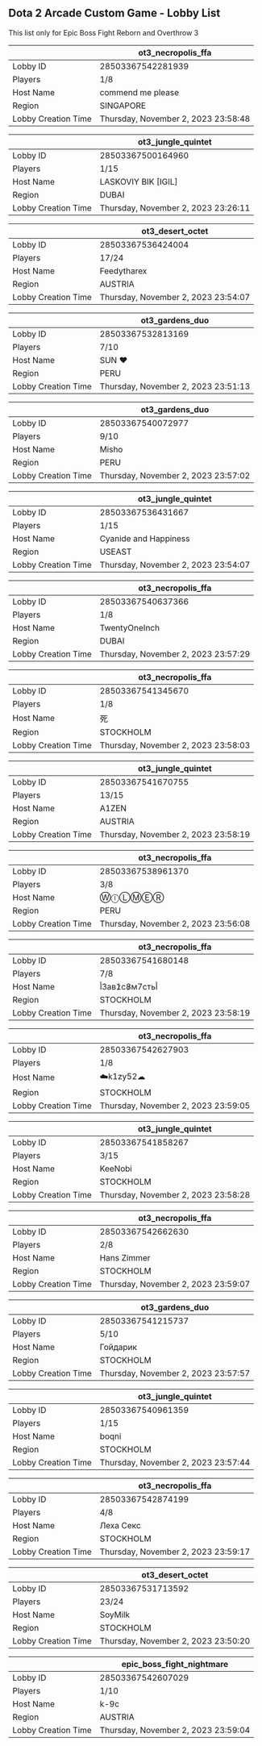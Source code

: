 ## Dota 2 Arcade Custom Game - Lobby List

This list only for Epic Boss Fight Reborn and Overthrow 3

|  | ot3_necropolis_ffa |
| ------ | ------ |
| Lobby ID | 28503367542281939 |
| Players | 1/8 |
| Host Name | commend me please |
| Region | SINGAPORE |
| Lobby Creation Time | Thursday, November 2, 2023 23:58:48 |


|  | ot3_jungle_quintet |
| ------ | ------ |
| Lobby ID | 28503367500164960 |
| Players | 1/15 |
| Host Name | LASKOVIY BIK [IGIL] |
| Region | DUBAI |
| Lobby Creation Time | Thursday, November 2, 2023 23:26:11 |


|  | ot3_desert_octet |
| ------ | ------ |
| Lobby ID | 28503367536424004 |
| Players | 17/24 |
| Host Name | Feedytharex |
| Region | AUSTRIA |
| Lobby Creation Time | Thursday, November 2, 2023 23:54:07 |


|  | ot3_gardens_duo |
| ------ | ------ |
| Lobby ID | 28503367532813169 |
| Players | 7/10 |
| Host Name | SUN ♥ |
| Region | PERU |
| Lobby Creation Time | Thursday, November 2, 2023 23:51:13 |


|  | ot3_gardens_duo |
| ------ | ------ |
| Lobby ID | 28503367540072977 |
| Players | 9/10 |
| Host Name | Misho |
| Region | PERU |
| Lobby Creation Time | Thursday, November 2, 2023 23:57:02 |


|  | ot3_jungle_quintet |
| ------ | ------ |
| Lobby ID | 28503367536431667 |
| Players | 1/15 |
| Host Name | Cyanide and Happiness |
| Region | USEAST |
| Lobby Creation Time | Thursday, November 2, 2023 23:54:07 |


|  | ot3_necropolis_ffa |
| ------ | ------ |
| Lobby ID | 28503367540637366 |
| Players | 1/8 |
| Host Name | TwentyOneInch |
| Region | DUBAI |
| Lobby Creation Time | Thursday, November 2, 2023 23:57:29 |


|  | ot3_necropolis_ffa |
| ------ | ------ |
| Lobby ID | 28503367541345670 |
| Players | 1/8 |
| Host Name | 死 |
| Region | STOCKHOLM |
| Lobby Creation Time | Thursday, November 2, 2023 23:58:03 |


|  | ot3_jungle_quintet |
| ------ | ------ |
| Lobby ID | 28503367541670755 |
| Players | 13/15 |
| Host Name | A1ZEN |
| Region | AUSTRIA |
| Lobby Creation Time | Thursday, November 2, 2023 23:58:19 |


|  | ot3_necropolis_ffa |
| ------ | ------ |
| Lobby ID | 28503367538961370 |
| Players | 3/8 |
| Host Name | ⓌⓛⓁⓂⒺⓇ |
| Region | PERU |
| Lobby Creation Time | Thursday, November 2, 2023 23:56:08 |


|  | ot3_necropolis_ffa |
| ------ | ------ |
| Lobby ID | 28503367541680148 |
| Players | 7/8 |
| Host Name | أЗав1̷с8̷м7стьأ |
| Region | STOCKHOLM |
| Lobby Creation Time | Thursday, November 2, 2023 23:58:19 |


|  | ot3_necropolis_ffa |
| ------ | ------ |
| Lobby ID | 28503367542627903 |
| Players | 1/8 |
| Host Name | ☁️k1zy52☁ |
| Region | STOCKHOLM |
| Lobby Creation Time | Thursday, November 2, 2023 23:59:05 |


|  | ot3_jungle_quintet |
| ------ | ------ |
| Lobby ID | 28503367541858267 |
| Players | 3/15 |
| Host Name | KeeNobi |
| Region | STOCKHOLM |
| Lobby Creation Time | Thursday, November 2, 2023 23:58:28 |


|  | ot3_necropolis_ffa |
| ------ | ------ |
| Lobby ID | 28503367542662630 |
| Players | 2/8 |
| Host Name | Hans Zimmer |
| Region | STOCKHOLM |
| Lobby Creation Time | Thursday, November 2, 2023 23:59:07 |


|  | ot3_gardens_duo |
| ------ | ------ |
| Lobby ID | 28503367541215737 |
| Players | 5/10 |
| Host Name | Гойдарик |
| Region | STOCKHOLM |
| Lobby Creation Time | Thursday, November 2, 2023 23:57:57 |


|  | ot3_jungle_quintet |
| ------ | ------ |
| Lobby ID | 28503367540961359 |
| Players | 1/15 |
| Host Name | boqni |
| Region | STOCKHOLM |
| Lobby Creation Time | Thursday, November 2, 2023 23:57:44 |


|  | ot3_necropolis_ffa |
| ------ | ------ |
| Lobby ID | 28503367542874199 |
| Players | 4/8 |
| Host Name | Леха Секс |
| Region | STOCKHOLM |
| Lobby Creation Time | Thursday, November 2, 2023 23:59:17 |


|  | ot3_desert_octet |
| ------ | ------ |
| Lobby ID | 28503367531713592 |
| Players | 23/24 |
| Host Name | SoyMilk |
| Region | STOCKHOLM |
| Lobby Creation Time | Thursday, November 2, 2023 23:50:20 |


|  | epic_boss_fight_nightmare |
| ------ | ------ |
| Lobby ID | 28503367542607029 |
| Players | 1/10 |
| Host Name | k-9c |
| Region | AUSTRIA |
| Lobby Creation Time | Thursday, November 2, 2023 23:59:04 |


